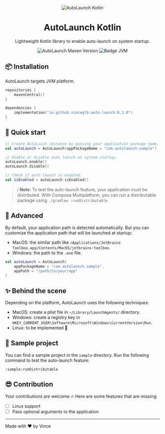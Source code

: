 <div align="center">
  <img src="https://github.com/vinceglb/AutoLaunch/assets/24540801/4bb241fb-7a23-47bb-99fa-cbc937ef9966" alt="AutoLaunch Kotlin" />

  <br>
  
  <h1>AutoLaunch Kotlin</h1>
  <p>Lightweight Kotlin library to enable auto-launch on system startup.</p>

  <div>
    <img src="https://img.shields.io/maven-central/v/io.github.vinceglb/auto-launch" alt="AutoLaunch Maven Version" />
    <img src="https://img.shields.io/badge/Platform-JVM-red.svg?logo=openjdk" alt="Badge JVM" />
  </div>
</div>

## 📦 Installation

AutoLaunch targets JVM platform.

```kotlin
repositories {
    mavenCentral()
}

dependencies {
    implementation("io.github.vinceglb:auto-launch:0.1.0")
}
```

## 🚀 Quick start



```kotlin
// Create AutoLauch instance by passing your application package name.
val autoLaunch = AutoLaunch(appPackageName = "com.autolaunch.sample")

// Enable or disable auto launch on system startup.
autoLaunch.enable()
autoLaunch.disable()

// Check if auto launch is enabled.
val isEnabled = autoLaunch.isEnabled()
```

> ℹ️ **Note**: To test the auto-launch feature, your application must be distributed. With Compose Multiplatform, you can run a distributable package using `./gradlew :runDistributable`

## 📖 Advanced

By default, your application path is detected automatically. But you can customize the application path that will be launched at startup:
- MacOS: the similar path like `/Applications/JetBrains Toolbox.app/Contents/MacOS/jetbrains-toolbox`.
- Windows: the path to the `.exe` file.

```kotlin
val autoLaunch = AutoLaunch(
    appPackageName = "com.autolaunch.sample",
    appPath = "/path/to/your/app"
)
```

## ✨ Behind the scene

Depending on the platform, AutoLaunch uses the following techniques:

- MacOS: create a plist file in `~/Library/LaunchAgents/` directory.
- Windows: create a registry key in `HKEY_CURRENT_USER\Software\Microsoft\Windows\CurrentVersion\Run`.
- Linux: to be implemented 🚧

## 🌱 Sample project

You can find a sample project in the `sample` directory. Run the following command to test the auto-launch feature:

```shell
:sample:runDistributable
``` 

## 😎 Contribution

Your contributions are welcome 🔥 Here are some features that are missing:

- [ ] Linux support
- [ ] Pass optional arguments to the application

---

Made with ❤️ by Vince
